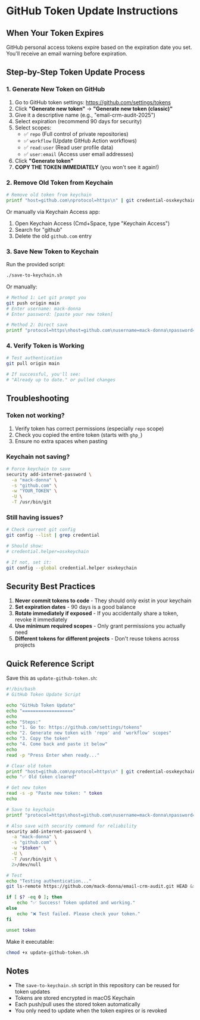 # GitHub Token Update Instructions

## When Your Token Expires

GitHub personal access tokens expire based on the expiration date you set. You'll receive an email warning before expiration.

## Step-by-Step Token Update Process

### 1. Generate New Token on GitHub

1. Go to GitHub token settings: https://github.com/settings/tokens
2. Click **"Generate new token"** → **"Generate new token (classic)"**
3. Give it a descriptive name (e.g., "email-crm-audit-2025")
4. Select expiration (recommend 90 days for security)
5. Select scopes:
   - ✅ `repo` (Full control of private repositories)
   - ✅ `workflow` (Update GitHub Action workflows)
   - ✅ `read:user` (Read user profile data)
   - ✅ `user:email` (Access user email addresses)
6. Click **"Generate token"**
7. **COPY THE TOKEN IMMEDIATELY** (you won't see it again!)

### 2. Remove Old Token from Keychain

```bash
# Remove old token from keychain
printf "host=github.com\nprotocol=https\n" | git credential-osxkeychain erase
```

Or manually via Keychain Access app:
1. Open Keychain Access (Cmd+Space, type "Keychain Access")
2. Search for "github"
3. Delete the old `github.com` entry

### 3. Save New Token to Keychain

Run the provided script:
```bash
./save-to-keychain.sh
```

Or manually:
```bash
# Method 1: Let git prompt you
git push origin main
# Enter username: mack-donna
# Enter password: [paste your new token]

# Method 2: Direct save
printf "protocol=https\nhost=github.com\nusername=mack-donna\npassword=YOUR_NEW_TOKEN\n" | git credential-osxkeychain store
```

### 4. Verify Token is Working

```bash
# Test authentication
git pull origin main

# If successful, you'll see:
# "Already up to date." or pulled changes
```

## Troubleshooting

### Token not working?
1. Verify token has correct permissions (especially `repo` scope)
2. Check you copied the entire token (starts with `ghp_`)
3. Ensure no extra spaces when pasting

### Keychain not saving?
```bash
# Force keychain to save
security add-internet-password \
  -a "mack-donna" \
  -s "github.com" \
  -w "YOUR_TOKEN" \
  -U \
  -T /usr/bin/git
```

### Still having issues?
```bash
# Check current git config
git config --list | grep credential

# Should show:
# credential.helper=osxkeychain

# If not, set it:
git config --global credential.helper osxkeychain
```

## Security Best Practices

1. **Never commit tokens to code** - They should only exist in your keychain
2. **Set expiration dates** - 90 days is a good balance
3. **Rotate immediately if exposed** - If you accidentally share a token, revoke it immediately
4. **Use minimum required scopes** - Only grant permissions you actually need
5. **Different tokens for different projects** - Don't reuse tokens across projects

## Quick Reference Script

Save this as `update-github-token.sh`:

```bash
#!/bin/bash
# GitHub Token Update Script

echo "GitHub Token Update"
echo "==================="
echo
echo "Steps:"
echo "1. Go to: https://github.com/settings/tokens"
echo "2. Generate new token with 'repo' and 'workflow' scopes"
echo "3. Copy the token"
echo "4. Come back and paste it below"
echo
read -p "Press Enter when ready..."

# Clear old token
printf "host=github.com\nprotocol=https\n" | git credential-osxkeychain erase
echo "✅ Old token cleared"

# Get new token
read -s -p "Paste new token: " token
echo

# Save to keychain
printf "protocol=https\nhost=github.com\nusername=mack-donna\npassword=${token}\n" | git credential-osxkeychain store

# Also save with security command for reliability
security add-internet-password \
  -a "mack-donna" \
  -s "github.com" \
  -w "$token" \
  -U \
  -T /usr/bin/git \
  2>/dev/null

# Test
echo "Testing authentication..."
git ls-remote https://github.com/mack-donna/email-crm-audit.git HEAD &>/dev/null

if [ $? -eq 0 ]; then
    echo "✅ Success! Token updated and working."
else
    echo "❌ Test failed. Please check your token."
fi

unset token
```

Make it executable:
```bash
chmod +x update-github-token.sh
```

## Notes

- The `save-to-keychain.sh` script in this repository can be reused for token updates
- Tokens are stored encrypted in macOS Keychain
- Each push/pull uses the stored token automatically
- You only need to update when the token expires or is revoked